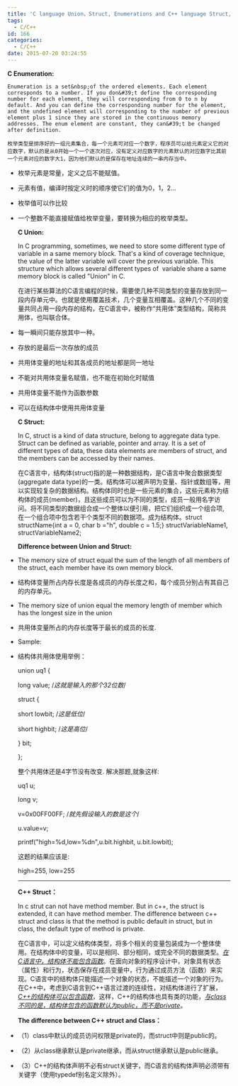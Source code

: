 ```yaml
---
title: 'C language Union，Struct, Enumerations and C++ language Struct, Class.'
tags:
  - C/C++
id: 166
categories:
  - C/C++
date: 2015-07-20 03:24:55
---
```


**C Enumeration:**

	Enumeration is a set&nbsp;of the ordered elements. Each element corresponds to a number. If you don&#39;t define the corresponding number for each element, they will corresponding from 0 to n by default. And you can define the corresponding number for the element, and the undefined element will corresponding to the number of previous element plus 1 since they are stored in the continuous memory addresses. The enum element are constant, they can&#39;t be changed after definition.

	枚举类型是排序好的一组元素集合，每一个元素可对应一个数字，程序员可以给元素定义它的对应数字，默认的是从0开始一个一个逐次对应，没有定义对应数字的元素默认的对应数字比其前一个元素对应的数字大1，因为他们默认的是保存在地址连续的一串内存当中。

*   枚举元素是常量，定义之后不能赋值。
*   元素有值，编译时按定义时的顺序使它们的值为0，1，2...
*   枚举值可以作比较
*   一个整数不能直接赋值给枚举变量，要转换为相应的枚举类型。

	**C Union:&nbsp;**

	In C programming, sometimes, we need to store some different type of variable in a same memory block. That&#39;s a kind of coverage technique, the value of the latter variable will cover the previous variable. This structure which&nbsp;allows several different types of &nbsp;variable share a same memory block is called &quot;Union&quot; in C.

	在进行某些算法的C语言编程的时候，需要使几种不同类型的变量存放到同一段内存单元中。也就是使用覆盖技术，几个变量互相覆盖。这种几个不同的变量共同占用一段内存的结构，在C语言中，被称作&ldquo;共用体&rdquo;类型结构，简称共用体，也叫联合体。

*   每一瞬间只能存放其中一种。
*   存放的是最后一次存放的成员
*   共用体变量的地址和其各成员的地址都是同一地址
*   不能对共用体变量名赋值，也不能在初始化时赋值
*   共用体变量不能作为函数参数
*   可以在结构体中使用共用体变量

	**C Struct:**

	In C, struct is a kind of data structure, belong to aggregate data type. Struct can be defined as variable, pointer and array. It is a set of different types of data, these data elements are members of struct, and the members can be accessed by their names.

	在C语言中，结构体(struct)指的是一种数据结构，是C语言中聚合数据类型(aggregate data type)的一类。结构体可以被声明为变量、指针或数组等，用以实现较复杂的数据结构。结构体同时也是一些元素的集合，这些元素称为结构体的成员(member)，且这些成员可以为不同的类型，成员一般用名字访问。将不同类型的数据组合成一个整体以便引用，把它们组织成一个组合项, 在一个组合项中包含若干个类型不同的数据项。成为结构体。struct structName{int a = 0, char b =&quot;h&quot;, double c = 1.5;} structVariableName1, structVariableName2;

	**Difference between Union and Struct:**

*   The memory size of struct equal the sum of the length of all members of the struct, each member have its own memory block.
*   结构体变量所占内存长度是各成员的内存长度之和，每个成员分别占有其自己的内存单元。
*   The memory size of union equal the memory length of member which has the longest size in the union
*   共用体变量所占的内存长度等于最长的成员的长度.
*   Sample:
*   结构体共用体使用举例：

	union uq1 {

	long value; /*这就是输入的那个32位数*/

	struct {

	short lowbit; /*这是低位*/

	short highbit; /*这是高位*/

	} bit;

	};

	整个共用体还是4字节没有改变. 解决那题,就象这样:

	uq1 u;

	long v;

	v=0x00FF00FF; /*就先假设输入的数是这个*/

	u.value=v;

	printf(&quot;high=%d,low=%dn&quot;,u.bit.highbit, u.bit.lowbit);

	这题的结果应该是:

	high=255, low=255

	****************************************************************************************************************************************

	**C++ Struct：**

	In c strut can not have method member. But in c++, the struct is extended, it can have method member. The difference between c++ struct and class is that the method is public default in struct, but in class, the default type of method is private.

	在C语言中，可以定义结构体类型，将多个相关的变量包装成为一个整体使用。在结构体中的变量，可以是相同、部分相同，或完全不同的数据类型。_<span style="text-decoration:underline;">在C语言中，结构体不能包含函数</span>_。在面向对象的程序设计中，对象具有状态（属性）和行为，状态保存在成员变量中，行为通过成员方法（函数）来实现。C语言中的结构体只能描述一个对象的状态，不能描述一个对象的行为。在C++中，考虑到C语言到C++语言过渡的连续性，对结构体进行了扩展，_<span style="text-decoration:underline;">C++的结构体可以包含函数</span>_，这样，C++的结构体也具有类的功能，<span style="text-decoration:underline;">_与class不同的是，结构体包含的函数默认为public，而不是private_</span>。

	**The difference between C++ struct and Class：**

*   （1）class中默认的成员访问权限是private的，而struct中则是public的。
*   （2）从class继承默认是private继承，而从struct继承默认是public继承。
*   （3）C++的结构体声明不必有struct关键字，而C语言的结构体声明必须带有关键字（使用typedef别名定义除外）。